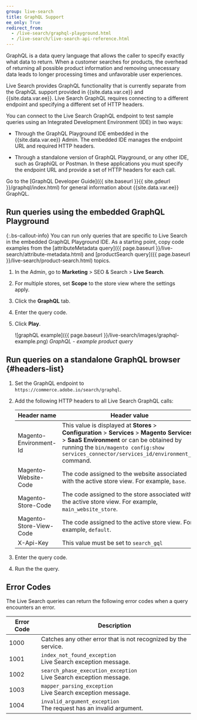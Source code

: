```yaml
---
group: live-search
title: GraphQL Support
ee_only: True
redirect_from: 
  - /live-search/graphql-playground.html
  - /live-search/live-search-api-reference.html
---
```


GraphQL is a data query language that allows the caller to specify exactly what data to return. When a customer searches for products, the overhead of returning all possible product information and removing unnecessary data leads to longer processing times and unfavorable user experiences.

Live Search provides GraphQL functionality that is currently separate from the GraphQL support provided in {{site.data.var.ce}} and {{site.data.var.ee}}. Live Search GraphQL requires connecting to a different endpoint and specifying a different set of HTTP headers.

You can connect to the Live Search GraphQL endpoint to test sample queries using an Integrated Development Environment (IDE) in two ways:

-  Through the GraphQL Playground IDE embedded in the {{site.data.var.ee}} Admin. The embedded IDE manages the endpoint URL and required HTTP headers.

-  Through a standalone version of GraphQL Playground, or any other IDE, such as GraphiQL or Postman. In these applications you must specify the endpoint URL and provide a set of HTTP headers for each call.

Go to the [GraphQL Developer Guide]({{ site.baseurl }}{{ site.gdeurl }}/graphql/index.html) for general information about {{site.data.var.ee}} GraphQL.

## Run queries using the embedded GraphQL Playground

{:.bs-callout-info}
You can run only queries that are specific to Live Search in the embedded GraphQL Playground IDE. As a starting point, copy code examples from the [attributeMetadata query]({{ page.baseurl }}/live-search/attribute-metadata.html) and [productSearch query]({{ page.baseurl }}/live-search/product-search.html) topics.

1. In the Admin, go to **Marketing** > SEO & Search > **Live Search**.
1. For multiple stores, set **Scope** to the store view where the settings apply.
1. Click the **GraphQL** tab.
1. Enter the query code.
1. Click **Play**.

   ![graphQL example]({{ page.baseurl }}/live-search/images/graphql-example.png)
   _GraphQL - example product query_

## Run queries on a standalone GraphQL browser {#headers-list}

1. Set the GraphQL endpoint to `https://commerce.adobe.io/search/graphql`.

1. Add the following HTTP headers to all Live Search GraphQL calls:

   Header name| Header value | Description
   --- | --- | ---
   Magento-Environment-Id | This value is displayed at **Stores** > **Configuration** > **Services** > **Magento Services** > **SaaS Environment** or can be obtained by running the `bin/magento config:show services_connector/services_id/environment_id` command.
   Magento-Website-Code | The code assigned to the website associated with the active store view. For example, `base`.
   Magento-Store-Code | The code assigned to the store associated with the active store view. For example, `main_website_store`.
   Magento-Store-View-Code | The code assigned to the active store view. For example, `default`.
   X-Api-Key | This value must be set to `search_gql`

1. Enter the query code.

1. Run the the query.

## Error Codes

The Live Search queries can return the following error codes when a query encounters an error.

|**Error Code**|**Description**|
|---|---|
|1000 |Catches any other error that is not recognized by the service.|
|1001 |`index_not_found_exception`<br />Live Search exception message.|
|1002 |`search_phase_execution_exception`<br />Live Search exception message.|
|1003 |`mapper_parsing_exception`<br />Live Search exception message.|
|1004 |`invalid_argument_exception`<br /> The request has an invalid argument.|
